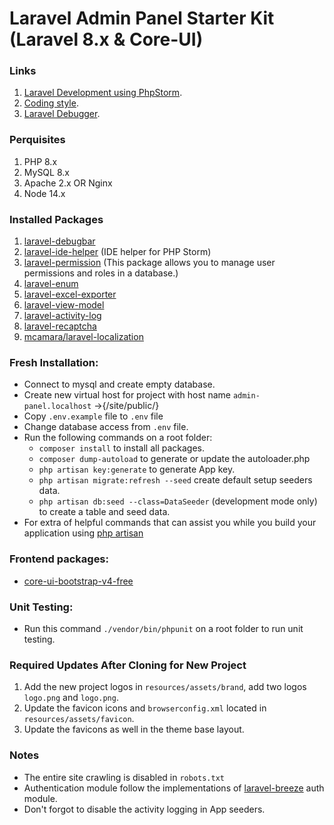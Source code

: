 # Laravel Admin Panel Starter Kit (Laravel 8.x & Core-UI)

### Links
1. [Laravel Development using PhpStorm](https://confluence.jetbrains.com/display/PhpStorm/Laravel+Development+using+PhpStorm).
2. [Coding style](https://laravel.com/docs/5.5/contributions#coding-style).
3. [Laravel Debugger](https://github.com/barryvdh/laravel-debugbar).


### Perquisites
1. PHP 8.x
2. MySQL 8.x
3. Apache 2.x OR Nginx
4. Node 14.x

### Installed Packages
1. [laravel-debugbar](https://github.com/barryvdh/laravel-debugbar)
2. [laravel-ide-helper](https://packagist.org/packages/barryvdh/laravel-ide-helper) (IDE helper for PHP Storm)
3. [laravel-permission](https://github.com/spatie/laravel-permission) (This package allows you to manage user permissions and roles in a database.)
4. [laravel-enum](https://github.com/BenSampo/laravel-enum)
5. [laravel-excel-exporter](https://github.com/Maatwebsite/Laravel-Excel)
6. [laravel-view-model](https://github.com/spatie/laravel-view-models)
7. [laravel-activity-log](https://spatie.be/docs/laravel-activitylog/v4/installation-and-setup)
8. [laravel-recaptcha](https://github.com/biscolab/laravel-recaptcha)
9. [mcamara/laravel-localization](https://github.com/mcamara/laravel-localization)

### Fresh Installation:
  * Connect to mysql and create empty database.
  * Create new virtual host for project with host name ``admin-panel.localhost`` ->{/site/public/}
  * Copy ``.env.example`` file to ``.env`` file
  * Change database access from ``.env`` file.
  * Run the following commands on a root folder:
  	* ``composer install`` to install all packages.
  	* ``composer dump-autoload`` to generate or update the autoloader.php
  	* ``php artisan key:generate`` to generate App key.
  	* ``php artisan migrate:refresh --seed``  create default setup seeders data.
  	* ``php artisan db:seed --class=DataSeeder`` (development mode only) to create a table and seed data.
  * For extra of helpful commands that can assist you while you build your application using [php artisan](https://laravel.com/docs/5.5/artisan)

### Frontend packages:
* [core-ui-bootstrap-v4-free](https://coreui.io/bootstrap/)
  
### Unit Testing:
  * Run this command ``./vendor/bin/phpunit`` on a root folder to run unit testing.

### Required Updates After Cloning for New Project
1. Add the new project logos in `resources/assets/brand`, add two logos `logo.png` and `logo.png`.
2. Update the favicon icons and `browserconfig.xml` located in `resources/assets/favicon`.
3. Update the favicons as well in the theme base layout.

### Notes
* The entire site crawling is disabled in `robots.txt`
* Authentication module follow the implementations of [laravel-breeze](https://github.com/laravel/breeze) auth module.
* Don't forgot to disable the activity logging in App seeders.   
